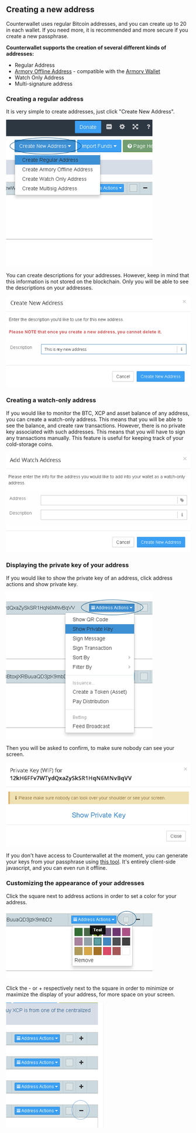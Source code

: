 Creating a new address
---------------------------

Counterwallet uses regular Bitcoin addresses, and you can create up to 20 in each wallet. If you need more, it is recommended and more secure if you create a new passphrase. 

**Counterwallet supports the creation of several different kinds of addresses:**

- Regular Address 
- [Armory Offline Address](/create_armory_address.md) - compatible with the [Armory Wallet](https://bitcoinarmory.com/)
- Watch Only Address 
- Multi-signature address

### Creating a regular address

It is very simple to create addresses, just click "Create New Address".

![](/_images/create_addresses1.png)

You can create descriptions for your addresses. However, keep in mind that this information is not stored on the blockchain. Only you will be able to see the descriptions on your addresses.

![](/_images/create_addresses2.png)

### Creating a watch-only address

If you would like to monitor the BTC, XCP and asset balance of any address, you can create a watch-only address. This means that you will be able to see the balance, and create raw transactions. However, there is no private key associated with such addresses. This means that you will have to sign any transactions manually. This feature is useful for keeping track of your cold-storage coins.

![](/_images/create_addresses3.png)

### Displaying the private key of your address

If you would like to show the private key of an address, click address actions and show private key. 

![](/_images/create_addresses4.png)

Then you will be asked to confirm, to make sure nobody can see your screen.

![](/_images/create_addresses5.png)

If you don't have access to Counterwallet at the moment, you can generate your keys from your passphrase using [this tool](https://blockscan.com/tool_generatekey). It's entirely client-side javascript, and you can even run it offline. 

### Customizing the appearance of your addresses

Click the square next to address actions in order to set a color for your address.

![](/_images/create_addresses6.png)

Click the - or + respectively next to the square in order to minimize or maximize the display of your address, for more space on your screen.

![](/_images/create_addresses7.png)

